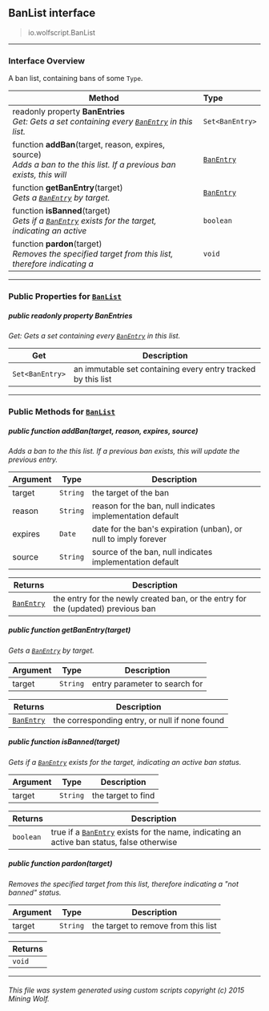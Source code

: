 ## BanList __interface__

>io.wolfscript.BanList

---

### Interface Overview

A ban list, containing bans of some `Type`.

Method | Type   
--- | :--- 
 readonly property __BanEntries__ <br> _Get: Gets a set containing every [`BanEntry`](BanEntry.md) in this list._ | `Set<BanEntry>`
 function __addBan__(target, reason, expires, source) <br> _Adds a ban to the this list. If a previous ban exists, this will_ | [`BanEntry`](BanEntry.md)
 function __getBanEntry__(target) <br> _Gets a [`BanEntry`](BanEntry.md) by target._ | [`BanEntry`](BanEntry.md)
 function __isBanned__(target) <br> _Gets if a [`BanEntry`](BanEntry.md) exists for the target, indicating an active_ | `boolean`
 function __pardon__(target) <br> _Removes the specified target from this list, therefore indicating a_ | `void`



---


### Public Properties for [`BanList`](BanList.md)

##### <a id='banentries'></a>public  readonly property __BanEntries__

_Get: Gets a set containing every [`BanEntry`](BanEntry.md) in this list._

Get | Description
--- | --- 
`Set<BanEntry>` | an immutable set containing every entry tracked by this list



---

### Public Methods for [`BanList`](BanList.md)

##### <a id='addban'></a>public  function __addBan__(target, reason, expires, source)

_Adds a ban to the this list. If a previous ban exists, this will update the previous entry._

Argument | Type | Description  
--- | --- | --- 
target | `String` | the target of the ban
reason | `String` | reason for the ban, null indicates implementation default
expires | `Date` | date for the ban's expiration (unban), or null to imply forever
source | `String` | source of the ban, null indicates implementation default

Returns | Description
--- | --- 
[`BanEntry`](BanEntry.md) | the entry for the newly created ban, or the entry for the (updated) previous ban


##### <a id='getbanentry'></a>public  function __getBanEntry__(target)

_Gets a [`BanEntry`](BanEntry.md) by target._

Argument | Type | Description  
--- | --- | --- 
target | `String` | entry parameter to search for

Returns | Description
--- | --- 
[`BanEntry`](BanEntry.md) | the corresponding entry, or null if none found


##### <a id='isbanned'></a>public  function __isBanned__(target)

_Gets if a [`BanEntry`](BanEntry.md) exists for the target, indicating an active ban status._

Argument | Type | Description  
--- | --- | --- 
target | `String` | the target to find

Returns | Description
--- | --- 
`boolean` | true if a [`BanEntry`](BanEntry.md) exists for the name, indicating an active ban status, false otherwise


##### <a id='pardon'></a>public  function __pardon__(target)

_Removes the specified target from this list, therefore indicating a "not banned" status._

Argument | Type | Description  
--- | --- | --- 
target | `String` | the target to remove from this list

Returns | 
--- | 
`void` |


---


###### This file was system generated using custom scripts copyright (c) 2015 Mining Wolf.
	

